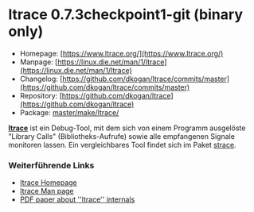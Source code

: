 # ltrace 0.7.3checkpoint1-git (binary only)
 - Homepage: [https://www.ltrace.org/](https://www.ltrace.org/)
 - Manpage: [https://linux.die.net/man/1/ltrace](https://linux.die.net/man/1/ltrace)
 - Changelog: [https://github.com/dkogan/ltrace/commits/master](https://github.com/dkogan/ltrace/commits/master)
 - Repository: [https://github.com/dkogan/ltrace](https://github.com/dkogan/ltrace)
 - Package: [master/make/ltrace/](https://github.com/Freetz-NG/freetz-ng/tree/master/make/ltrace/)

**[ltrace](http://ltrace.alioth.debian.org/)** ist
ein Debug-Tool, mit dem sich von einem Programm ausgelöste "Library
Calls" (Bibliotheks-Aufrufe) sowie alle empfangenen Signale monitoren
lassen. Ein vergleichbares Tool findet sich im Paket
[strace](strace.md).

### Weiterführende Links

-   [ltrace
    Homepage](http://ltrace.alioth.debian.org/)
-   [ltrace Man
    page](http://linux.die.net/man/1/ltrace)
-   [PDF paper about ''ltrace''
    internals](http://ols.108.redhat.com/2007/Reprints/branco-Reprint.pdf)


